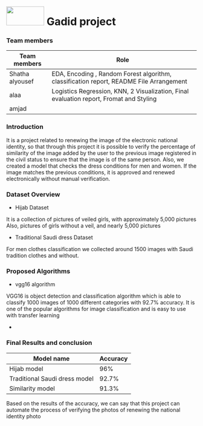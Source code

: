 
#  <img src="https://user-images.githubusercontent.com/64935590/222929027-1c4d7267-7475-49b8-aace-079e33a2ded0.png" data-canonical-src="https://gyazo.com/eb5c5741b6a9a16c692170a41a49c858.png" style="margin: 0px 0px -12px 0px;  display: inline;" width="100" height="50" /> <span style="display: inline; ">Gadid project</span>

### Team members

| Team members   | Role |
| ----------- | ----------- |
| Shatha alyousef | EDA, Encoding , Random Forest algorithm, classification report, README File Arrangement |
| alaa  | Logistics Regression, KNN, 2 Visualization, Final evaluation report, Fromat and Styling |
|amjad| |

### Introduction

It is a project related to renewing the image of the electronic national identity, so that through this project it is possible to verify the percentage of similarity of the image added by the user to the previous image registered in the civil status to ensure that the image is of the same person. Also, we created a model that checks the dress conditions for men and women. If the image matches the previous conditions, it is approved and renewed electronically without manual verification.

### Dataset Overview

- Hijab Dataset 

It is a collection of pictures of veiled girls, with approximately 5,000 pictures Also, pictures of girls without a veil, and nearly 5,000 pictures

- Traditional Saudi dress Dataset 

For men clothes classification we collected around 1500 images with Saudi tradition clothes and without.

### Proposed Algorithms

- vgg16 algorithm

VGG16 is object detection and classification algorithm which is able to classify 1000 images of 1000 different categories with 92.7% accuracy. It is one of the popular algorithms for image classification and is easy to use with transfer learning

-

### Final Results and conclusion

 Model name   | Accuracy |
| ----------- | ----------- |
| Hijab model | 96% |
| Traditional Saudi dress model | 92.7% |
| Similarity model | 91.3% |

Based on the results of the accuracy, we can say that this project can automate the process of verifying the photos of renewing the national identity photo

